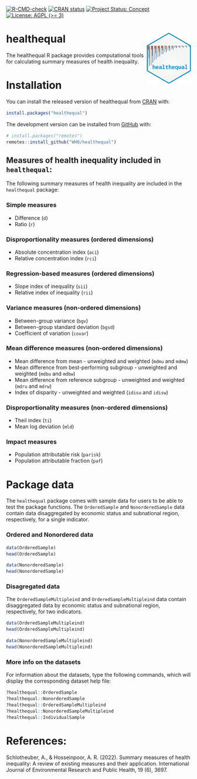 
<!-- badges: start -->

[![R-CMD-check](https://github.com/WHOequity/healthequal/actions/workflows/R-CMD-check.yaml/badge.svg)](https://github.com/WHOequity/healthequal/actions/workflows/R-CMD-check.yaml)
[![CRAN
status](https://www.r-pkg.org/badges/version/healthequal)](https://CRAN.R-project.org/package=healthequal)
[![Project Status:
Concept](https://www.repostatus.org/badges/latest/concept.svg)](https://www.repostatus.org/#active)
[![License: AGPL (\>=
3)](https://img.shields.io/badge/License-AGPL%20%28%3E%3D%203%29-blue.svg)](https://choosealicense.com/licenses/agpl-3.0/)
<!-- badges: end -->

<!-- README.md is generated from README.Rmd. Please edit that file -->

# healthequal <a href="https://whoequity.github.io/healthequal/"><img src="man/figures/logo.png" align="right" height="139" alt="healthequal website" /></a>

The healthequal R package provides computational tools for calculating
summary measures of health inequality.

# Installation

You can install the released version of healthequal from
[CRAN](https://CRAN.R-project.org) with:

``` r
install.packages("healthequal")
```

The development version can be installed from
[GitHub](https://github.com/) with:

``` r
# install.packages("remotes")
remotes::install_github("WHO/healthequal")
```

## Measures of health inequality included in `healthequal`:

The following summary measures of health inequality are included in the
`healthequal` package:

### Simple measures

- Difference (`d`)
- Ratio (`r`)

### Disproportionality measures (ordered dimensions)

- Absolute concentration index (`aci`)
- Relative concentration index (`rci`)

### Regression-based measures (ordered dimensions)

- Slope index of inequality (`sii`)
- Relative index of inequality (`rii`)

### Variance measures (non-ordered dimensions)

- Between-group variance (`bgv`)
- Between-group standard deviation (`bgsd`)
- Coefficient of variation (`covar`)

### Mean difference measures (non-ordered dimensions)

- Mean difference from mean - unweighted and weighted (`mdmu` and
  `mdmw`)
- Mean difference from best-performing subgroup - unweighted and
  weighted (`mdbu` and `mdbw`)
- Mean difference from reference subgroup - unweighted and weighted
  (`mdru` and `mdrw`)
- Index of disparity - unweighted and weighted (`idisu` and `idisw`)

### Disproportionality measures (non-ordered dimensions)

- Theil index (`ti`)
- Mean log deviation (`mld`)

### Impact measures

- Population attributable risk (`parisk`)
- Population attributable fraction (`paf`)

# Package data

The `healthequal` package comes with sample data for users to be able to
test the package functions. The `OrderedSample` and `NonorderedSample`
data contain data disaggregated by economic status and subnational
region, respectively, for a single indicator.

### Ordered and Nonordered data

``` r
data(OrderedSample)
head(OrderedSample)
```

``` r
data(NonorderedSample)
head(NonorderedSample)
```

### Disagregated data

The `OrderedSampleMultipleind` and `OrderedSampleMultipleind` data
contain disaggregated data by economic status and subnational region,
respectively, for two indicators.

``` r
data(OrderedSampleMultipleind)
head(OrderedSampleMultipleind)
```

``` r
data(NonorderedSampleMultipleind)
head(NonorderedSampleMultipleind)
```

### More info on the datasets

For information about the datasets, type the following commands, which
will display the corresponding dataset help file:

``` r
?healthequal::OrderedSample
?healthequal::NonorderedSample
?healthequal::OrderedSampleMultipleind
?healthequal::NonorderedSampleMultipleind
?healthequal::IndividualSample
```

# References:

Schlotheuber, A., & Hosseinpoor, A. R. (2022). Summary measures of
health inequality: A review of existing measures and their application.
International Journal of Environmental Research and Public Health, 19
(6), 3697.
